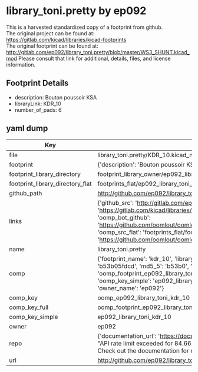 # library_toni.pretty by ep092  
This is a harvested standardized copy of a footprint from github.  
The original project can be found at:  
https://gitlab.com/kicad/libraries/kicad-footprints  
The original footprint can be found at:
http://gitlab.com/ep092/library_toni.pretty/blob/master/WS3_SHUNT.kicad_mod
Please consult that link for additional, details, files, and license information.  
## Footprint Details
* description: Bouton poussoir KSA  
* libraryLink: KDR_10  
* number_of_pads: 6  
## yaml dump  
| Key | Value |  
| --- | --- |  
| file | library_toni.pretty/KDR_10.kicad_mod |  
| footprint | {'description': 'Bouton poussoir KSA', 'libraryLink': 'KDR_10', 'number_of_pads': 6} |  
| footprint_library_directory | footprint_library_owner/ep092_library_toni.pretty |  
| footprint_library_directory_flat | footprints_flat/ep092_library_toni_kdr_10/working |  
| github_path | http://github.com/ep092/library_toni.pretty/blob/master/KDR_10.kicad_mod |  
| links | {'github_src': 'http://gitlab.com/ep092/library_toni.pretty/blob/master/WS3_SHUNT.kicad_mod', 'github_src_repo': 'https://gitlab.com/kicad/libraries/kicad-footprints', 'oomp_bot': 'footprints/ep092_library_toni_kdr_10/working', 'oomp_bot_github': 'https://github.com/oomlout/oomlout_oomp_footprint_bot/tree/main/footprints/ep092_library_toni_kdr_10/working', 'oomp_src_flat': 'footprints_flat/footprints_flat/ep092_library_toni_kdr_10/working', 'oomp_src_flat_github': 'https://github.com/oomlout/oomlout_oomp_footprint_src/tree/main/footprints_flat/ep092_library_toni_kdr_10/working'} |  
| name | library_toni.pretty |  
| oomp | {'footprint_name': 'kdr_10', 'library_name': 'library_toni', 'md5': 'b53b05fdcdb8604343a65a5a2fee4be2', 'md5_10': 'b53b05fdcd', 'md5_5': 'b53b0', 'md5_6': 'b53b05', 'oomp_key': 'oomp_ep092_library_toni_kdr_10', 'oomp_key_extra': 'oomp_footprint_ep092_library_toni_kdr_10', 'oomp_key_full': 'oomp_footprint_ep092_library_toni_kdr_10_b53b05', 'oomp_key_simple': 'ep092_library_toni_kdr_10', 'original_filename': 'library_toni.pretty/KDR_10.kicad_mod', 'owner_name': 'ep092'} |  
| oomp_key | oomp_ep092_library_toni_kdr_10 |  
| oomp_key_full | oomp_footprint_ep092_library_toni_kdr_10 |  
| oomp_key_simple | ep092_library_toni_kdr_10 |  
| owner | ep092 |  
| repo | {'documentation_url': 'https://docs.github.com/rest/overview/resources-in-the-rest-api#rate-limiting', 'message': "API rate limit exceeded for 84.66.173.59. (But here's the good news: Authenticated requests get a higher rate limit. Check out the documentation for more details.)"} |  
| url | http://github.com/ep092/library_toni.pretty |  

